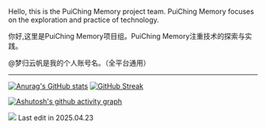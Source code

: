 Hello, this is the PuiChing Memory project team. PuiChing Memory focuses on the exploration and practice of technology.

你好,这里是PuiChing Memory项目组。PuiChing Memory注重技术的探索与实践。

@梦归云帆是我的个人账号名。（全平台通用）

---
[![Anurag's GitHub stats](https://github-readme-stats.vercel.app/api?username=Puiching-Memory&show_icons=true&theme=nord)](https://github.com/anuraghazra/github-readme-stats)
[![GitHub Streak](https://streak-stats.demolab.com?user=Puiching-Memory&theme=github-dark&locale=zh_Hans&card_width=300&hide_longest_streak=true)](https://git.io/streak-stats)

[![Ashutosh's github activity graph](https://github-readme-activity-graph.vercel.app/graph?username=Puiching-Memory&bg_color=1e2129&color=bec1c6&line=526cfe&point=bec1c6&area=true&hide_border=true)](https://github.com/ashutosh00710/github-readme-activity-graph)

![](https://komarev.com/ghpvc/?username=Puiching-Memory&color=orange)
Last edit in 2025.04.23
